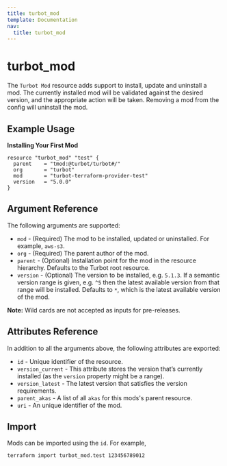 ```yaml
---
title: turbot_mod
template: Documentation
nav:
  title: turbot_mod
---
```


# turbot_mod

The `Turbot Mod` resource adds support to install, update and uninstall a mod. The currently installed mod will be validated against the desired version, and the appropriate action will be taken. Removing a mod from the config will uninstall the mod.

## Example Usage

**Installing Your First Mod**

```hcl
resource "turbot_mod" "test" {
  parent    = "tmod:@turbot/turbot#/"
  org       = "turbot"
  mod       = "turbot-terraform-provider-test"
  version   = "5.0.0"
}
```

## Argument Reference

The following arguments are supported:

- `mod` - (Required) The mod to be installed, updated or uninstalled. For example, `aws-s3`.
- `org` - (Required) The parent author of the mod.
- `parent` - (Optional) Installation point for the mod in the resource hierarchy. Defaults to the Turbot root resource.
- `version` - (Optional) The version to be installed, e.g. `5.1.3`. If a semantic version range is given, e.g. `^5` then the latest available version from that range will be installed. Defaults to `*`, which is the latest available version of the mod.

**Note:** Wild cards are not accepted as inputs for pre-releases.

## Attributes Reference

In addition to all the arguments above, the following attributes are exported:

- `id` - Unique identifier of the resource.
- `version_current` - This attribute stores the version that’s currently installed (as the `version` property might be a range).
- `version_latest` - The latest version that satisfies the version requirements.
- `parent_akas` - A list of all `akas` for this mods's parent resource.
- `uri` - An unique identifier of the mod.

## Import

Mods can be imported using the `id`. For example,

```
terraform import turbot_mod.test 123456789012
```